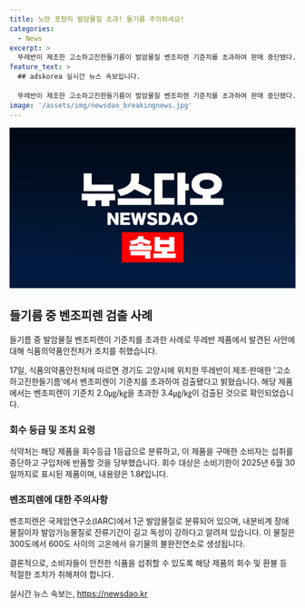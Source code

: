 ```yaml
---
title: 노란 포장지 발암물질 초과! 들기름 주의하세요!
categories:
  - News
excerpt: >
  뚜레반이 제조한 고소하고진한들기름이 발암물질 벤조피렌 기준치를 초과하여 판매 중단됐다. 식약처는 해당 제품의 벤조피렌 함유량이 기준치인 2.0㎍/㎏을 넘어선 3.4㎍/㎏으로 검출됐다고 전했다. 벤조피렌은 국제암연구소에서 1군 발암물질로 분류되며 내분비계 장애 및 잔류기간이 긴 독성 물질로 알려져 있다. 소비자는 해당 제품을 섭취 중단하고 구입처에 반품할 것이다.
feature_text: >
  ## adskorea 실시간 뉴스 속보입니다.

  뚜레반이 제조한 고소하고진한들기름이 발암물질 벤조피렌 기준치를 초과하여 판매 중단됐다. 식약처는 해당 제품의 벤조피렌 함유량이 기준치인 2.0㎍/㎏을 넘어선 3.4㎍/㎏으로 검출됐다고 전했다. 벤조피렌은 국제암연구소에서 1군 발암물질로 분류되며 내분비계 장애 및 잔류기간이 긴 독성 물질로 알려져 있다. 소비자는 해당 제품을 섭취 중단하고 구입처에 반품할 것이다.
image: '/assets/img/newsdao_breakingnews.jpg'
---
```


<p><img src="/assets/img/newsdao_breakingnews.jpg" alt="adskorea 속보" /></p>

<h2 data-ke-size="size26">들기름 중 벤조피렌 검출 사례</h2>

<p>들기름 중 발암물질 벤조피렌이 기준치를 초과한 사례로 뚜레반 제품에서 발견된 사안에 대해 식품의약품안전처가 조치를 취했습니다.</p>

<p data-ke-size="size16">17일, 식품의약품안전처에 따르면 경기도 고양시에 위치한 뚜레반이 제조·판매한 '고소하고진한들기름'에서 벤조피렌이 기준치를 초과하여 검출됐다고 밝혔습니다. 해당 제품에서는 벤조피렌이 기준치 2.0㎍/㎏을 초과한 3.4㎍/㎏이 검출된 것으로 확인되었습니다.</p>

<h3>회수 등급 및 조치 요령</h3>

<p data-ke-size="size16">식약처는 해당 제품을 회수등급 1등급으로 분류하고, 이 제품을 구매한 소비자는 섭취를 중단하고 구입처에 반품할 것을 당부했습니다. 회수 대상은 소비기한이 2025년 6월 30일까지로 표시된 제품이며, 내용량은 1.8ℓ입니다.</p>

<h3>벤조피렌에 대한 주의사항</h3>

<p data-ke-size="size16">벤조피렌은 국제암연구소(IARC)에서 1군 발암물질로 분류되어 있으며, 내분비계 장애물질이자 발암가능물질로 잔류기간이 길고 독성이 강하다고 알려져 있습니다. 이 물질은 300도에서 600도 사이의 고온에서 유기물의 불완전연소로 생성됩니다.</p>

<p>결론적으로, 소비자들이 안전한 식품을 섭취할 수 있도록 해당 제품의 회수 및 환불 등 적절한 조치가 취해져야 합니다.</p>
실시간 뉴스 속보는, <a href="https://newsdao.kr" rel="dofollow">https://newsdao.kr</a>


